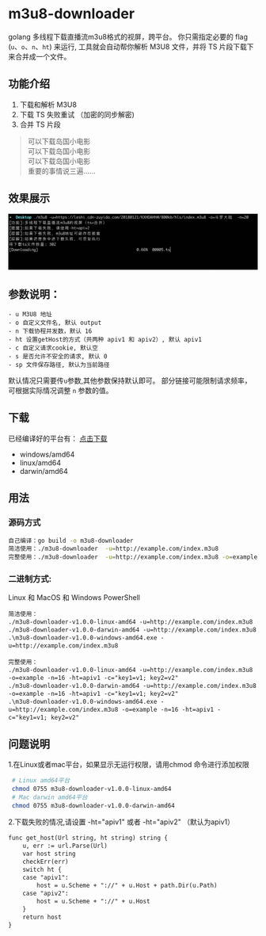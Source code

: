 # m3u8-downloader

golang 多线程下载直播流m3u8格式的视屏，跨平台。 你只需指定必要的 flag (`u`、`o`、`n`、`ht`) 来运行, 工具就会自动帮你解析 M3U8 文件，并将 TS 片段下载下来合并成一个文件。


## 功能介绍

1. 下载和解析 M3U8
2. 下载 TS 失败重试 （加密的同步解密)
3. 合并 TS 片段

> 可以下载岛国小电影  
> 可以下载岛国小电影  
> 可以下载岛国小电影    
> 重要的事情说三遍......

## 效果展示
![demo](./demo.gif)

## 参数说明：

```
- u M3U8 地址
- o 自定义文件名, 默认 output
- n 下载协程并发数，默认 16
- ht 设置getHost的方式（共两种 apiv1 和 apiv2）, 默认 apiv1
- c 自定义请求cookie, 默认空
- s 是否允许不安全的请求, 默认 0
- sp 文件保存路径, 默认为当前路径
```

默认情况只需要传`u`参数,其他参数保持默认即可。 部分链接可能限制请求频率，可根据实际情况调整 `n` 参数的值。

## 下载

已经编译好的平台有： [点击下载](https://github.com/llychao/m3u8-downloader/releases)

- windows/amd64
- linux/amd64
- darwin/amd64

## 用法

### 源码方式

```bash
自己编译：go build -o m3u8-downloader
简洁使用：./m3u8-downloader  -u=http://example.com/index.m3u8
完整使用：./m3u8-downloader  -u=http://example.com/index.m3u8 -o=example -n=16 -ht=apiv1 -c="key1=v1; key2=v2"
```

### 二进制方式:

Linux 和 MacOS 和 Windows PowerShell

```
简洁使用：
./m3u8-downloader-v1.0.0-linux-amd64 -u=http://example.com/index.m3u8
./m3u8-downloader-v1.0.0-darwin-amd64 -u=http://example.com/index.m3u8 
.\m3u8-downloader-v1.0.0-windows-amd64.exe -u=http://example.com/index.m3u8

完整使用：
./m3u8-downloader-v1.0.0-linux-amd64 -u=http://example.com/index.m3u8 -o=example -n=16 -ht=apiv1 -c="key1=v1; key2=v2"
./m3u8-downloader-v1.0.0-darwin-amd64 -u=http://example.com/index.m3u8 -o=example -n=16 -ht=apiv1 -c="key1=v1; key2=v2"
.\m3u8-downloader-v1.0.0-windows-amd64.exe -u=http://example.com/index.m3u8 -o=example -n=16 -ht=apiv1 -c="key1=v1; key2=v2"
```

## 问题说明

1.在Linux或者mac平台，如果显示无运行权限，请用chmod 命令进行添加权限
```bash
 # Linux amd64平台
 chmod 0755 m3u8-downloader-v1.0.0-linux-amd64
 # Mac darwin amd64平台
 chmod 0755 m3u8-downloader-v1.0.0-darwin-amd64
 ```
2.下载失败的情况,请设置 -ht="apiv1" 或者 -ht="apiv2" （默认为apiv1）
```golang
func get_host(Url string, ht string) string {
    u, err := url.Parse(Url)
    var host string
    checkErr(err)
    switch ht {
    case "apiv1":
        host = u.Scheme + "://" + u.Host + path.Dir(u.Path)
    case "apiv2":
        host = u.Scheme + "://" + u.Host
    }
    return host
}
```
